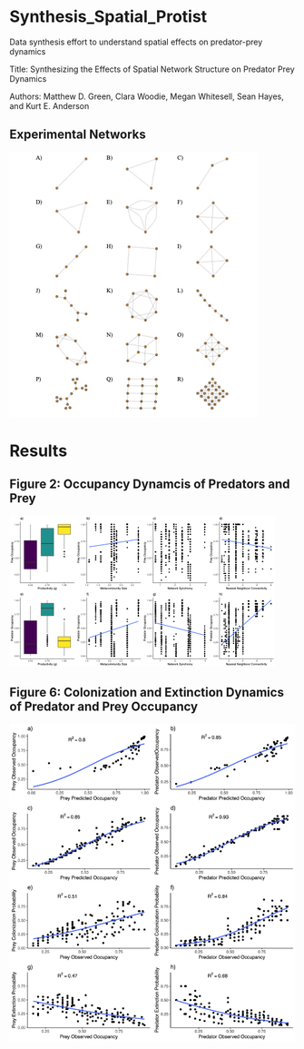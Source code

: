 # Synthesis_Spatial_Protist
Data synthesis effort to understand spatial effects on predator-prey dynamics

Title: Synthesizing the Effects of Spatial Network Structure on Predator Prey Dynamics

Authors: Matthew D. Green, Clara Woodie, Megan Whitesell, Sean Hayes, and Kurt E. Anderson


## Experimental Networks
![](Figs/Fig1.png)


# Results

## Figure 2: Occupancy Dynamcis of Predators and Prey
![](Figs/Fig2.png)

## Figure 6: Colonization and Extinction Dynamics of Predator and Prey Occupancy
![](Figs/Fig6.png)
